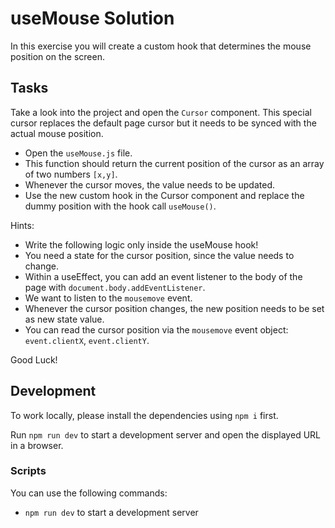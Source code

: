 # useMouse Solution

In this exercise you will create a custom hook that determines the mouse position on the screen.

## Tasks

Take a look into the project and open the `Cursor` component. This special cursor replaces the default page cursor but it needs to be synced with the actual mouse position.

- Open the `useMouse.js` file.
- This function should return the current position of the cursor as an array of two numbers `[x,y]`.
- Whenever the cursor moves, the value needs to be updated.
- Use the new custom hook in the Cursor component and replace the dummy position with the hook call `useMouse()`.

Hints:

- Write the following logic only inside the useMouse hook!
- You need a state for the cursor position, since the value needs to change.
- Within a useEffect, you can add an event listener to the body of the page with `document.body.addEventListener`.
- We want to listen to the `mousemove` event.
- Whenever the cursor position changes, the new position needs to be set as new state value.
- You can read the cursor position via the `mousemove` event object: `event.clientX`, `event.clientY`.

Good Luck!

## Development

To work locally, please install the dependencies using `npm i` first.

Run `npm run dev` to start a development server and open the displayed URL in a browser.

### Scripts

You can use the following commands:

- `npm run dev` to start a development server

